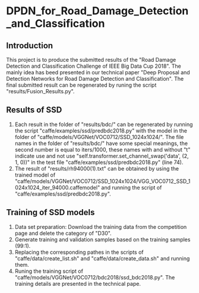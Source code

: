 # DPDN_for_Road_Damage_Detection_and_Classification
## Introduction
This project is to produce the submitted results of the "Road Damage Detection and Classification Challenge of IEEE Big Data Cup 2018". The mainly idea has beed presented in our technical paper "Deep Proposal and Detection Networks for Road Damage Detection and Classification". The final submitted result can be regenerated by runing the script "results/Fusion_Results.py". 

## Results of SSD
1. Each result in the folder of "results/bdc/" can be regenerated by running the script "caffe/examples/ssd/predbdc2018.py" with the model in the folder of "caffe/models/VGGNet/VOC0712/SSD_1024x1024/". The file names in the folder of "results/bdc/" have some special meanings, the second number is equal to iters/1000, these names with and without "t" indicate use and not use "self.transformer.set_channel_swap('data', (2, 1, 0))" in the test file "caffe/examples/ssd/predbdc2018.py" (line 74).
2. The result of "results/rh94000(1).txt" can be obtained by using the trained model of "caffe/models/VGGNet/VOC0712/SSD_1024x1024/VGG_VOC0712_SSD_1024x1024_iter_94000.caffemodel" and running the script of "caffe/examples/ssd/predbdc2018.py".

## Training of SSD models
1. Data set preparation: Download the training data from the competition page and delete the category of "D30".
2. Generate training and validation samples based on the training samples (99:1).
3. Replacing the corresponding pathes in the scripts of "caffe/data/create_list.sh" and "caffe/data/create_data.sh" and running them.
4. Runing the training script of "caffe/models/VGGNet/VOC0712/bdc2018/ssd_bdc2018.py". The training details are presented in the technical pape.
